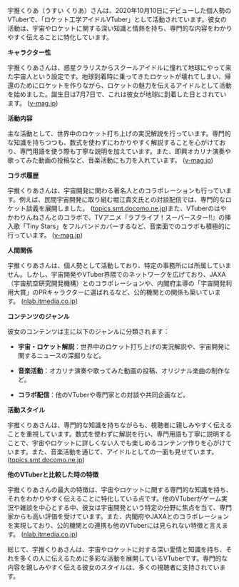 宇推くりあ（うすい くりあ）さんは、2020年10月10日にデビューした個人勢のVTuberで、「ロケット工学アイドルVTuber」として活動されています。彼女の活動は、宇宙やロケットに関する深い知識と情熱を持ち、専門的な内容をわかりやすく伝えることに特化しています。

**キャラクター性**

宇推くりあさんは、惑星クラリスからスクールアイドルに憧れて地球にやって来た宇宙人という設定です。地球到着時に乗ってきたロケットが壊れてしまい、帰還のためにロケットを作りながら、ロケットの魅力を伝えるアイドルとして活動を始めました。誕生日は7月7日で、これは彼女が地球に到着した日とされています。 ([v-mag.jp](https://v-mag.jp/articles/9104?utm_source=openai))

**活動内容**

主な活動として、世界中のロケット打ち上げの実況解説を行っています。専門的な知識を持ちつつも、数式を使わずにわかりやすく解説することを心がけており、専門用語を使う際も丁寧な説明を加えています。また、即興オカリナ演奏や歌ってみた動画の投稿など、音楽活動にも力を入れています。 ([v-mag.jp](https://v-mag.jp/articles/9104?utm_source=openai))

**コラボ履歴**

宇推くりあさんは、宇宙開発に関わる著名人とのコラボレーションも行っています。例えば、民間宇宙開発に取り組む堀江貴文氏との対談配信では、専門的なロケット談義を展開しました。 ([topics.smt.docomo.ne.jp](https://topics.smt.docomo.ne.jp/article/anannews/trend/anannews-530016?utm_source=openai))また、VTuberのはやかわりんねさんとのコラボで、TVアニメ『ラブライブ！スーパースター!!』の挿入歌「Tiny Stars」をフルバンドカバーするなど、音楽面でのコラボも積極的に行っています。 ([v-mag.jp](https://v-mag.jp/articles/9104?utm_source=openai))

**人間関係**

宇推くりあさんは、個人勢として活動しており、特定の事務所には所属していません。しかし、宇宙開発やVTuber界隈でのネットワークを広げており、JAXA（宇宙航空研究開発機構）とのコラボレーションや、内閣府主導の「宇宙開発利用大賞」のPRキャラクターに選ばれるなど、公的機関との関係も築いています。 ([nlab.itmedia.co.jp](https://nlab.itmedia.co.jp/nl/articles/2310/24/news100.html?utm_source=openai))

**コンテンツのジャンル**

彼女のコンテンツは主に以下のジャンルに分類されます：

- **宇宙・ロケット解説**：世界中のロケット打ち上げの実況解説や、宇宙開発に関するニュースの深掘りなど。

- **音楽活動**：オカリナ演奏や歌ってみた動画の投稿、オリジナル楽曲の制作など。

- **コラボ配信**：他のVTuberや専門家との対談や共同企画など。

**活動スタイル**

宇推くりあさんは、専門的な知識を持ちながらも、視聴者に親しみやすく伝えることを重視しています。数式を使わずに解説を行い、専門用語も丁寧に説明することで、宇宙やロケットに詳しくない人でも楽しめるコンテンツ作りを心がけています。また、音楽活動を通じて、アイドルとしての一面も見せています。 ([topics.smt.docomo.ne.jp](https://topics.smt.docomo.ne.jp/article/anannews/trend/anannews-530016?utm_source=openai))

**他のVTuberと比較した時の特徴**

宇推くりあさんの最大の特徴は、宇宙やロケットに関する専門的な知識を持ち、それをわかりやすく伝えることに特化している点です。他のVTuberがゲーム実況や雑談を中心とする中、彼女は宇宙開発という特定の分野に焦点を当て、専門家からも高い評価を受けています。また、内閣府やJAXAとのコラボレーションを実現しており、公的機関との連携も他のVTuberには見られない特徴と言えます。 ([nlab.itmedia.co.jp](https://nlab.itmedia.co.jp/nl/articles/2310/24/news100.html?utm_source=openai))

総じて、宇推くりあさんは、宇宙やロケットに対する深い愛情と知識を持ち、それを多くの人に伝えるために多彩な活動を展開しているVTuberです。専門的な内容を親しみやすく伝える彼女のスタイルは、多くの視聴者に支持されています。 